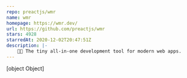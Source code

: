 ```yaml
---
repo: preactjs/wmr
name: wmr
homepage: https://wmr.dev/
url: https://github.com/preactjs/wmr
stars: 4928
starredAt: 2020-12-02T20:47:51Z
description: |-
    👩‍🚀 The tiny all-in-one development tool for modern web apps.
---
```


[object Object]
